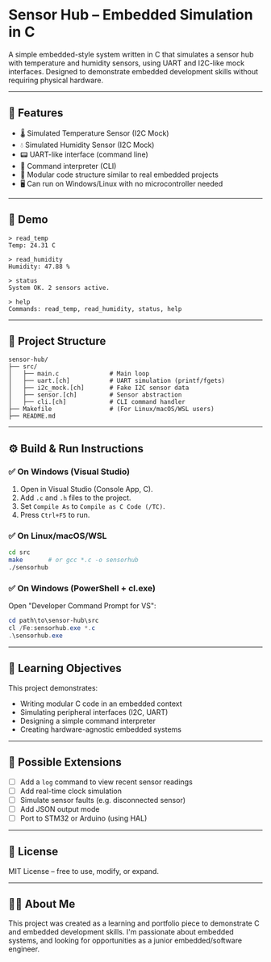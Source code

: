 # Sensor Hub – Embedded Simulation in C

A simple embedded-style system written in C that simulates a sensor hub with temperature and humidity sensors, using UART and I2C-like mock interfaces. Designed to demonstrate embedded development skills without requiring physical hardware.

---

## 🔧 Features

- 🌡️ Simulated Temperature Sensor (I2C Mock)
- 💧 Simulated Humidity Sensor (I2C Mock)
- 📟 UART-like interface (command line)
- 🧠 Command interpreter (CLI)
- 🧪 Modular code structure similar to real embedded projects
- 🖥️ Can run on Windows/Linux with no microcontroller needed

---

## 📸 Demo

```
> read_temp
Temp: 24.31 C

> read_humidity
Humidity: 47.88 %

> status
System OK. 2 sensors active.

> help
Commands: read_temp, read_humidity, status, help
```

---

## 📁 Project Structure

```
sensor-hub/
├── src/
│   ├── main.c              # Main loop
│   ├── uart.[ch]           # UART simulation (printf/fgets)
│   ├── i2c_mock.[ch]       # Fake I2C sensor data
│   ├── sensor.[ch]         # Sensor abstraction
│   ├── cli.[ch]            # CLI command handler
├── Makefile                # (For Linux/macOS/WSL users)
├── README.md
```

---

## ⚙️ Build & Run Instructions

### ✅ On Windows (Visual Studio)
1. Open in Visual Studio (Console App, C).
2. Add `.c` and `.h` files to the project.
3. Set `Compile As` to `Compile as C Code (/TC)`.
4. Press `Ctrl+F5` to run.

### ✅ On Linux/macOS/WSL
```bash
cd src
make       # or gcc *.c -o sensorhub
./sensorhub
```

### ✅ On Windows (PowerShell + cl.exe)
Open "Developer Command Prompt for VS":

```powershell
cd path\to\sensor-hub\src
cl /Fe:sensorhub.exe *.c
.\sensorhub.exe
```

---

## 🧠 Learning Objectives

This project demonstrates:

- Writing modular C code in an embedded context
- Simulating peripheral interfaces (I2C, UART)
- Designing a simple command interpreter
- Creating hardware-agnostic embedded systems

---

## 🚀 Possible Extensions

- [ ] Add a `log` command to view recent sensor readings
- [ ] Add real-time clock simulation
- [ ] Simulate sensor faults (e.g. disconnected sensor)
- [ ] Add JSON output mode
- [ ] Port to STM32 or Arduino (using HAL)

---

## 📜 License

MIT License – free to use, modify, or expand.

---

## 🙋‍♂️ About Me

This project was created as a learning and portfolio piece to demonstrate C and embedded development skills. I'm passionate about embedded systems, and looking for opportunities as a junior embedded/software engineer.
